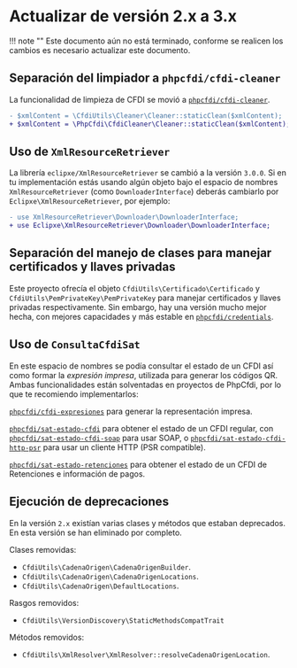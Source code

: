 # Actualizar de versión 2.x a 3.x

!!! note ""
    Este documento aún no está terminado, conforme se realicen los cambios es necesario actualizar este documento.

## Separación del limpiador a `phpcfdi/cfdi-cleaner`

La funcionalidad de limpieza de CFDI se movió a [`phpcfdi/cfdi-cleaner`](https://github.com/phpcfdi/cfdi-cleaner).

```diff
- $xmlContent = \CfdiUtils\Cleaner\Cleaner::staticClean($xmlContent);
+ $xmlContent = \PhpCfdi\CfdiCleaner\Cleaner::staticClean($xmlContent);
```

## Uso de `XmlResourceRetriever`

La librería `eclipxe/XmlResourceRetriever` se cambió a la versión `3.0.0`.
Si en tu implementación estás usando algún objeto bajo el espacio de nombres `XmlResourceRetriever`
(como `DownloaderInterface`) deberás cambiarlo por `Eclipxe\XmlResourceRetriever`, por ejemplo:

```diff
- use XmlResourceRetriever\Downloader\DownloaderInterface;
+ use Eclipxe\XmlResourceRetriever\Downloader\DownloaderInterface;
```

## Separación del manejo de clases para manejar certificados y llaves privadas

Este proyecto ofrecía el objeto `CfdiUtils\Certificado\Certificado` y `CfdiUtils\PemPrivateKey\PemPrivateKey`
para manejar certificados y llaves privadas respectivamente. Sin embargo, hay una versión mucho mejor hecha,
con mejores capacidades y más estable en [`phpcfdi/credentials`](https://github.com/phpcfdi/credentials).

## Uso de `ConsultaCfdiSat`

En este espacio de nombres se podía consultar el estado de un CFDI así como formar la *expresión impresa*,
utilizada para generar los códigos QR. Ambas funcionalidades están solventadas en proyectos de PhpCfdi,
por lo que te recomiendo implementarlos:

[`phpcfdi/cfdi-expresiones`](https://github.com/phpcfdi/cfdi-expresiones) para generar la representación impresa.

[`phpcfdi/sat-estado-cfdi`](https://github.com/phpcfdi/sat-estado-cfdi) para obtener el estado de un CFDI regular,
con [`phpcfdi/sat-estado-cfdi-soap`](https://github.com/phpcfdi/sat-estado-cfdi-soap) para usar SOAP,
o [`phpcfdi/sat-estado-cfdi-http-psr`](https://github.com/phpcfdi/sat-estado-cfdi-http-psr) para usar
un cliente HTTP (PSR compatible).

[`phpcfdi/sat-estado-retenciones`](https://github.com/phpcfdi/sat-estado-retenciones) para obtener el estado
de un CFDI de Retenciones e información de pagos.

## Ejecución de deprecaciones

En la versión `2.x` existían varias clases y métodos que estaban deprecados.
En esta versión se han eliminado por completo.

Clases removidas:

- `CfdiUtils\CadenaOrigen\CadenaOrigenBuilder`.
- `CfdiUtils\CadenaOrigen\CadenaOrigenLocations`.
- `CfdiUtils\CadenaOrigen\DefaultLocations`.

Rasgos removidos:

- `CfdiUtils\VersionDiscovery\StaticMethodsCompatTrait`

Métodos removidos:

- `CfdiUtils\XmlResolver\XmlResolver::resolveCadenaOrigenLocation`.

